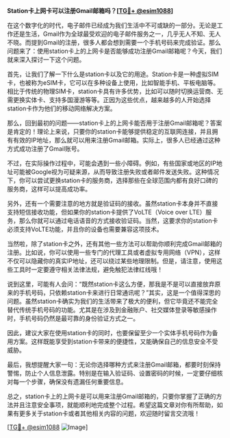 **Station卡上网卡可以注册Gmail邮箱吗？[[TG💪+ @esim1088](https://t.me/s/esim1088)]**

在这个数字化的时代，电子邮件已经成为我们生活中不可或缺的一部分。无论是工作还是生活，Gmail作为全球最受欢迎的电子邮件服务之一，几乎无人不知、无人不晓。而提到Gmail的注册，很多人都会想到需要一个手机号码来完成验证。那么问题来了：使用station卡上的上网卡是否能够成功注册Gmail邮箱呢？今天，我们就来深入探讨一下这个问题。

首先，让我们了解一下什么是station卡以及它的用途。Station卡是一种虚拟SIM卡，也被称为eSIM卡，它可以在多种设备上使用，比如智能手机、平板电脑等。相比于传统的物理SIM卡，station卡具有许多优势，比如可以随时切换运营商、无需更换实体卡、支持多国漫游等等。正因为这些优点，越来越多的人开始选择station卡作为他们的移动网络解决方案。

那么，回到最初的问题——station卡上的上网卡能否用于注册Gmail邮箱呢？答案是肯定的！理论上来说，只要你的station卡能够提供稳定的互联网连接，并且拥有有效的IP地址，那么就可以用来注册Gmail邮箱。实际上，很多人已经通过这种方式成功注册了Gmail账号。

不过，在实际操作过程中，可能会遇到一些小障碍。例如，有些国家或地区的IP地址可能被Google视为可疑来源，从而导致注册失败或者邮件发送失败。这种情况下，你可以尝试更换station卡的服务商，选择那些在全球范围内都有良好口碑的服务商，这样可以提高成功率。

另外，还有一个需要注意的地方就是验证码的接收。虽然station卡本身并不直接支持短信接收功能，但如果你的station卡提供了VoLTE（Voice over LTE）服务，那么你就可以通过电话语音的方式接收验证码。当然，这要求你的station卡必须支持VoLTE功能，并且你的设备也需要兼容这项技术。

当然啦，除了station卡之外，还有其他一些方法可以帮助你顺利完成Gmail邮箱的注册。比如说，你可以使用一些专门的代理工具或者虚拟专用网络（VPN），这样不仅可以隐藏你的真实IP地址，还可以绕过某些地理限制。但是，请注意，使用这些工具时一定要遵守相关法律法规，避免触犯法律红线哦！

说到这里，可能有人会问：“既然station卡这么方便，那我是不是可以直接放弃原来的手机号码，只依赖station卡来进行日常通讯呢？”其实，这是一个值得深思的问题。虽然station卡确实为我们的生活带来了极大的便利，但它毕竟还不能完全替代传统手机号码的功能。尤其是在涉及到金融账户、社交媒体登录等敏感操作时，手机号码仍然是最可靠的身份验证方式之一。

因此，建议大家在使用station卡的同时，也要保留至少一个实体手机号码作为备用方案。这样既能享受到station卡带来的便捷性，又能确保自己的信息安全不受威胁。

最后，我想提醒大家一句：无论你选择哪种方式来注册Gmail邮箱，都要时刻保持警惕，防止个人信息泄露。特别是在输入验证码、设置密码的时候，一定要仔细核对每一个步骤，确保没有遗漏任何重要信息。

总之，station卡上的上网卡是可以用来注册Gmail邮箱的，只要你掌握了正确的方法并且注意安全事项，就能顺利地完成整个过程。希望这篇文章对你有所帮助，如果有更多关于station卡或者其他相关内容的问题，欢迎随时留言交流哦！

[[TG💪+ @esim1088](https://t.me/s/esim1088) ![Image](https://i.postimg.cc/4NQfJmqS/Snipaste-2025-05-13-00-14-12.png)]